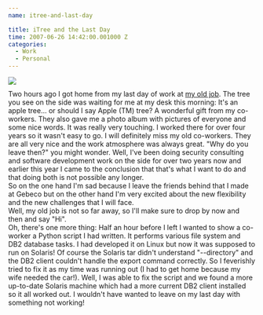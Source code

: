 ```yaml
---
name: itree-and-last-day

title: iTree and the Last Day
time: 2007-06-26 14:42:00.001000 Z
categories:
  - Work
  - Personal
---
```


<img style="display:block; margin:0px auto 10px; text-align:center;cursor:pointer; cursor:hand;" src="http://4.bp.blogspot.com/_-dK4R3d1lbc/RwyLfWykkyI/AAAAAAAAAdE/cQ4kFRnhGEU/s400/itree.jpg" border="0" />
Two hours ago I got home from my last day of work at <a href="http://www.gebeco.de">my old job</a>. The tree you see on the side was waiting for me at my desk this morning: It's an apple tree... or should I say Apple (<span class="blsp-spelling-corrected" id="SPELLING_ERROR_0">TM</span>) tree? A wonderful gift from my co-workers. They also gave me a photo album with pictures of everyone and some nice words. It was really very touching. I worked there for over four years so it wasn't easy to go. I will definitely miss my old co-workers. They are all very nice and the work atmosphere was always great. "Why do you leave then?" you might wonder. Well, I've been doing security consulting and software development work on the side for over two years now and earlier this year I came to the conclusion that that's what I want to do and that doing both is not possible any longer.<br />So on the one hand I'm sad because I leave the friends behind that I made at <span class="blsp-spelling-error" id="SPELLING_ERROR_1">Gebeco</span> but on the other hand I'm very excited about the new flexibility and the new <span class="blsp-spelling-corrected" id="SPELLING_ERROR_2">challenges</span> that I will face.<br />Well, my old job is not so far away, so I'll make sure to drop by now and then and say "Hi".<br />Oh, there's one more thing: Half an hour before I left I wanted to show a co-worker a Python script I had written. It performs various <span class="blsp-spelling-corrected" id="SPELLING_ERROR_3">file system</span> and DB2 database tasks. I had developed it on Linux but now it was supposed to run on Solaris! Of course the Solaris tar didn't understand "--directory" and the DB2 client couldn't handle the export command correctly. So I feverishly tried to fix it as my time was running out (I had to get home because my wife needed the car!). Well, I was able to fix the script and we found a more up-to-date Solaris machine which had a more current DB2 client installed so it all worked out. I wouldn't have wanted to leave on my last day with something not working!

